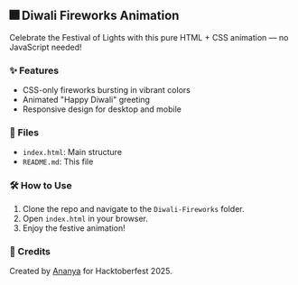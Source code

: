 ## 🎆 Diwali Fireworks Animation

Celebrate the Festival of Lights with this pure HTML + CSS animation — no JavaScript needed!

### ✨ Features
- CSS-only fireworks bursting in vibrant colors
- Animated "Happy Diwali" greeting
- Responsive design for desktop and mobile

### 📂 Files
- `index.html`: Main structure
- `README.md`: This file

### 🛠️ How to Use
1. Clone the repo and navigate to the `Diwali-Fireworks` folder.
2. Open `index.html` in your browser.
3. Enjoy the festive animation!

### 🙌 Credits
Created by [Ananya](https://github.com/itsmeananyasrivastava) for Hacktoberfest 2025.
